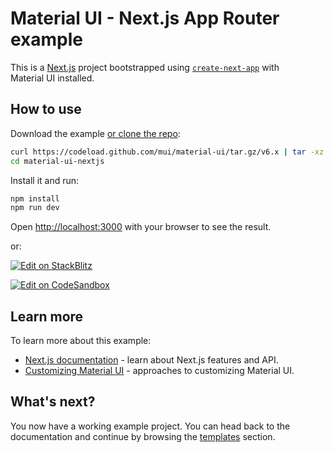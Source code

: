 # Material UI - Next.js App Router example

This is a [Next.js](https://nextjs.org/) project bootstrapped using [`create-next-app`](https://github.com/vercel/next.js/tree/HEAD/packages/create-next-app) with Material UI installed.

## How to use

Download the example [or clone the repo](https://github.com/mui/material-ui):

<!-- #repo-reference -->

```bash
curl https://codeload.github.com/mui/material-ui/tar.gz/v6.x | tar -xz --strip=2  material-ui-6.x/examples/material-ui-nextjs
cd material-ui-nextjs
```

Install it and run:

```bash
npm install
npm run dev
```

Open [http://localhost:3000](http://localhost:3000) with your browser to see the result.

or:

<!-- #repo-reference -->

[![Edit on StackBlitz](https://developer.stackblitz.com/img/open_in_stackblitz.svg)](https://stackblitz.com/github/mui/material-ui/tree/v6.x/examples/material-ui-nextjs)

[![Edit on CodeSandbox](https://codesandbox.io/static/img/play-codesandbox.svg)](https://codesandbox.io/p/sandbox/github/mui/material-ui/tree/v6.x/examples/material-ui-nextjs)

## Learn more

To learn more about this example:

- [Next.js documentation](https://nextjs.org/docs) - learn about Next.js features and API.
- [Customizing Material UI](https://mui.com/material-ui/customization/how-to-customize/) - approaches to customizing Material UI.

## What's next?

<!-- #host-reference -->

You now have a working example project.
You can head back to the documentation and continue by browsing the [templates](https://v6.mui.com/material-ui/getting-started/templates/) section.
